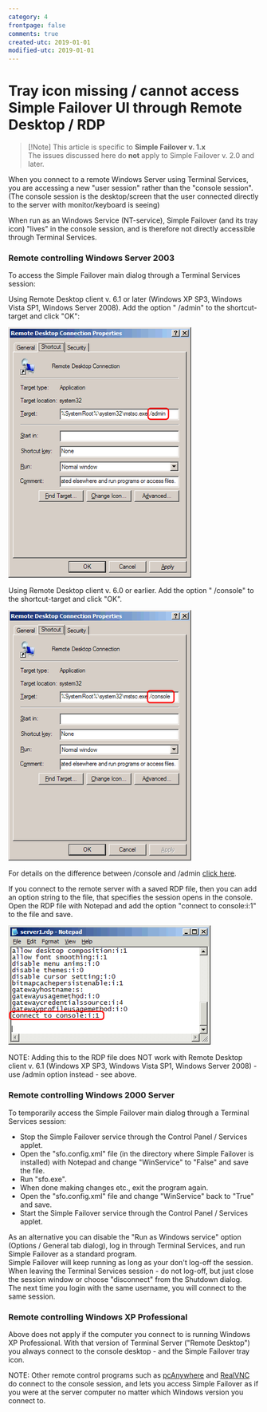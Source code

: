 ```yaml
---
category: 4
frontpage: false
comments: true
created-utc: 2019-01-01
modified-utc: 2019-01-01
---
```

# Tray icon missing / cannot access Simple Failover UI through Remote Desktop / RDP

> [!Note] This article is specific to **Simple Failover v. 1.x**  
>The issues discussed here do **not** apply to Simple Failover v. 2.0 and later.

When you connect to a remote Windows Server using Terminal Services, you are accessing a new "user session" rather than the "console session".
(The console session is the desktop/screen that the user connected directly to the server with monitor/keyboard is seeing)  

When run as an Windows Service (NT-service), Simple Failover (and its tray icon) "lives" in the console session, and is therefore not directly accessible through Terminal Services.  

### Remote controlling Windows Server 2003

To access the Simple Failover main dialog through a Terminal Services session:

Using Remote Desktop client v. 6.1 or later (Windows XP SP3, Windows Vista SP1, Windows Server 2008).
Add the option " /admin" to the shortcut-target and click "OK":

![Image2.png](img/7/1.png)

Using Remote Desktop client v. 6.0 or earlier. Add the option " /console" to the shortcut-target and click "OK".  

![Image1.png](img/7/2.png)

For details on the difference between /console and /admin [click here](http://blogs.msdn.com/ts/archive/2007/12/17/changes-to-remote-administration-in-windows-server-2008.aspx).

If you connect to the remote server with a saved RDP file, then you can add an option string to the file, that specifies the session opens in the console.  
Open the RDP file with Notepad and add the option "connect to console:i:1" to the file and save.  

![Image3.png](img/7/3.png)

NOTE: Adding this to the RDP file does NOT work with Remote Desktop client v. 6.1 (Windows XP SP3, Windows Vista SP1, Windows Server 2008) - use /admin option instead - see above.  

### Remote controlling Windows 2000 Server

To temporarily access the Simple Failover main dialog through a Terminal Services session:

- Stop the Simple Failover service through the Control Panel / Services applet.  
- Open the "sfo.config.xml" file (in the directory where Simple Failover is installed) with Notepad and change "WinService" to "False" and save the file.  
- Run "sfo.exe".  
- When done making changes etc., exit the program again.  
- Open the "sfo.config.xml" file and change "WinService" back to "True" and save.  
- Start the Simple Failover service through the Control Panel / Services applet.  

As an alternative you can disable the "Run as Windows service" option (Options / General tab dialog), log in through Terminal Services, and run Simple Failover as a standard program.  
Simple Failover will keep running as long as your don't log-off the session.  
When leaving the Terminal Services session - do not log-off, but just close the session window or choose "disconnect" from the Shutdown dialog.  
The next time you login with the same username, you will connect to the same session.  

### Remote controlling Windows XP Professional
 
Above does not apply if the computer you connect to is running Windows XP Professional. With that version of Terminal Server ("Remote Desktop") you always connect to the console desktop - and the Simple Failover tray icon.  

NOTE: Other remote control programs such as [pcAnywhere](http://www.symantec.com/home_homeoffice/products/remote_pc_fax/pca115/index.html) and [RealVNC](http://www.realvnc.com/) do connect to the console session, and lets you access Simple Failover as if you were at the server computer no matter which Windows version you connect to.